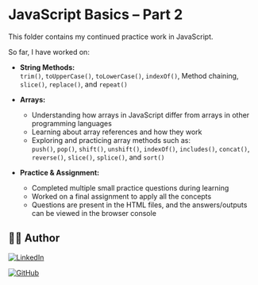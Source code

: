 # JavaScript Basics – Part 2

This folder contains my continued practice work in JavaScript.

So far, I have worked on:

- **String Methods:**  
  `trim()`, `toUpperCase()`, `toLowerCase()`, `indexOf()`, Method chaining, `slice()`, `replace()`, and `repeat()`
  
- **Arrays:**  
  - Understanding how arrays in JavaScript differ from arrays in other programming languages  
  - Learning about array references and how they work  
  - Exploring and practicing array methods such as:  
    `push()`, `pop()`, `shift()`, `unshift()`, `indexOf()`, `includes()`, `concat()`, `reverse()`, `slice()`, `splice()`, and `sort()`
  
- **Practice & Assignment:**  
  - Completed multiple small practice questions during learning  
  - Worked on a final assignment to apply all the concepts  
  - Questions are present in the HTML files, and the answers/outputs can be viewed in the browser console

## 🙋‍♀️ Author  

[![LinkedIn](https://img.shields.io/badge/LinkedIn-0077B5?style=for-the-badge&logo=linkedin&logoColor=white)](https://www.linkedin.com/in/shambhavi-dev/)  

[![GitHub](https://img.shields.io/badge/GitHub-100000?style=for-the-badge&logo=github&logoColor=white)](https://github.com/shambhavi-tec)  

